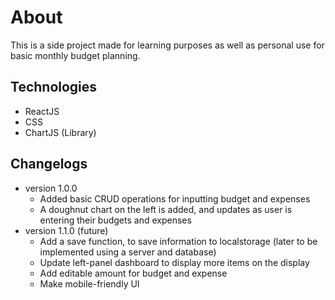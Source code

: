 # About
This is a side project made for learning purposes as well as personal use for basic monthly budget planning.

## Technologies
- ReactJS
- CSS
- ChartJS (Library)

## Changelogs
- version 1.0.0
     - Added basic CRUD operations for inputting budget and expenses
     - A doughnut chart on the left is added, and updates as user is entering their budgets and expenses
- version 1.1.0 (future)
     - Add a save function, to save information to localstorage (later to be implemented using a server and database)
     - Update left-panel dashboard to display more items on the display
     - Add editable amount for budget and expense
     - Make mobile-friendly UI